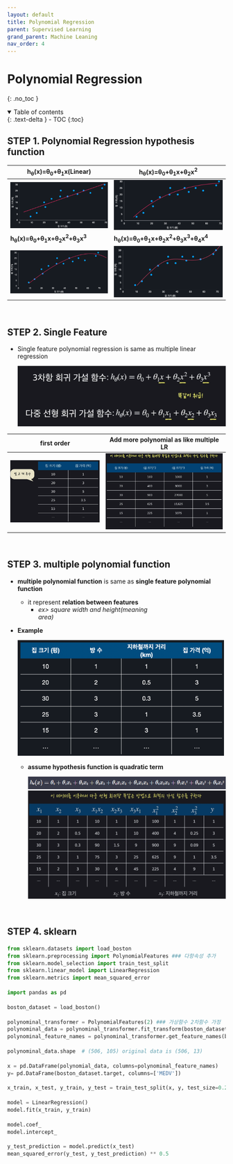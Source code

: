 ```yaml
---
layout: default
title: Polynomial Regression
parent: Supervised Learning
grand_parent: Machine Leaning
nav_order: 4
---
```


# Polynomial Regression
{: .no_toc }
<details open markdown="block">
  <summary>
    Table of contents
  </summary>
  {: .text-delta }
- TOC
{:toc}
</details>

<!------------------------------------ STEP ------------------------------------>
## STEP 1. Polynomial Regression hypothesis function

| h<sub>θ</sub>(x)=θ<sub>0</sub>+θ<sub>1</sub>x(Linear)        | h<sub>θ</sub>(x)=θ<sub>0</sub>+θ<sub>1</sub>x+θ<sub>2</sub>x<sup>2</sup> |
| ------------------------------------------------------------ | ------------------------------------------------------------ |
| <img src="./../../../images/menu6-sub2-sub4-polynomial-regression/image-20230416232310726.png" alt="image-20230416232310726" style="zoom:50%;" /> | <img src="./../../../images/menu6-sub2-sub4-polynomial-regression/image-20230416232323677.png" alt="image-20230416232323677" style="zoom:50%;" /> |
| **h<sub>θ</sub>(x)=θ<sub>0</sub>+θ<sub>1</sub>x+θ<sub>2</sub>x<sup>2</sup>+θ<sub>3</sub>x<sup>3</sup>** | **h<sub>θ</sub>(x)=θ<sub>0</sub>+θ<sub>1</sub>x+θ<sub>2</sub>x<sup>2</sup>+θ<sub>3</sub>x<sup>3</sup>+θ<sub>4</sub>x<sup>4</sup>** |
| <img src="./../../../images/menu6-sub2-sub4-polynomial-regression/image-20230416232339839.png" alt="image-20230416232339839" style="zoom:50%;" /> | <img src="./../../../images/menu6-sub2-sub4-polynomial-regression/image-20230416232351564.png" alt="image-20230416232351564" style="zoom:50%;" /> |

<br>

<!------------------------------------ STEP ------------------------------------>
## STEP 2. Single Feature

* Single feature polynomial regression is same as multiple linear regression
	
	<img src="./../../../images/menu6-sub2-sub4-polynomial-regression/image-20230416232510005.png" alt="image-20230416232510005" style="zoom: 50%;" />

|first order|Add more polynomial as like multiple LR|
|---|---|
|<img src="./../../../images/menu6-sub2-sub4-polynomial-regression/image-20230416232550496.png" alt="image-20230416232550496" style="zoom:50%;" />| <img src="./../../../images/menu6-sub2-sub4-polynomial-regression/image-20230416232612657.png" alt="image-20230416232612657" style="zoom:50%;" /> |

<br>

<!------------------------------------ STEP ------------------------------------>
## STEP 3. multiple polynomial function

* **multiple polynomial function** is same as **single feature polynomial function**
	* it represent **relation between features**
		* *ex> square width and height(meaning   
		area)*
	
* **Example**

	<img src="./../../../images/menu6-sub2-sub4-polynomial-regression/image-20230416232930854.png" alt="image-20230416232930854" style="zoom:80%;" />
	
	* **assume hypothesis function is quadratic term**
	
	  <img src="./../../../images/menu6-sub2-sub4-polynomial-regression/image-20230416232827069.png" alt="image-20230416232827069" style="zoom: 80%;" />
	  <img src="./../../../images/menu6-sub2-sub4-polynomial-regression/image-20230416232904678.png" alt="image-20230416232904678" style="zoom: 67%;" />

<br>

<!------------------------------------ STEP ------------------------------------>
## STEP 4. sklearn

```python
from sklearn.datasets import load_boston
from sklearn.preprocessing import PolynomialFeatures ### 다항속성 추가
from sklearn.model_selection import train_test_split
from sklearn.linear_model import LinearRegression
from sklearn.metrics import mean_squared_error

import pandas as pd

boston_dataset = load_boston()

polynominal_transformer = PolynomialFeatures(2) ### 가상함수 2차함수 가정
polynominal_data = polynominal_transformer.fit_transform(boston_dataset.data)
polynominal_feature_names = polynominal_transformer.get_feature_names(boston_dataset.feature_names)

polynominal_data.shape	# (506, 105) original data is (506, 13) 

x = pd.DataFrame(polynomial_data, columns=polynominal_feature_names)
y= pd.DataFrame(boston_dataset.target, columns=['MEDV'])

x_train, x_test, y_train, y_test = train_test_split(x, y, test_size=0.2, randome_state=5)

model = LinearRegression()
model.fit(x_train, y_train)

model.coef_
model.intercept_

y_test_prediction = model.predict(x_test)
mean_squared_error(y_test, y_test_prediction) ** 0.5
```